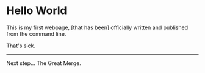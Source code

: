 # Hello World

This is my first webpage, [that has been] officially written and published from the command line.

That's sick.

---

Next step... The Great Merge.


